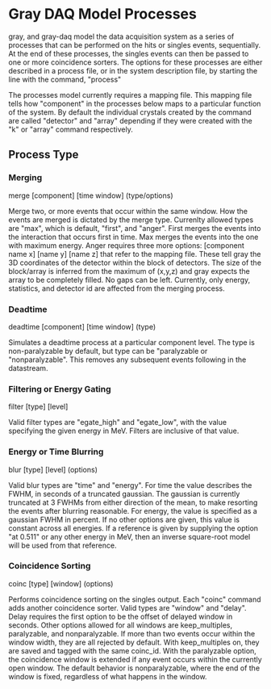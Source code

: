 # Gray DAQ Model Processes

gray, and gray-daq model the data acquisition system as a series of processes
that can be performed on the hits or singles events, sequentially.  At the end
of these processes, the singles events can then be passed to one or more
coincidence sorters.  The options for these processes are either described in a
process file, or in the system description file, by starting the line with the
command, "process"

The processes model currently requires a mapping file.  This mapping file tells
how "component" in the processes below maps to a particular function of the
system.  By default the individual crystals created by the command are called
"detector" and "array" depending if they were created with the "k" or "array"
command respectively.


## Process Type

### Merging

merge [component] [time window] (type/options)

Merge two, or more events that occur within the same window.  How the events are
merged is dictated by the merge type.  Currenlty allowed types are "max", which
is default, "first", and "anger".  First merges the events into the interaction
that occurs first in time.  Max merges the events into the one with maximum
energy.  Anger requires three more options: [component name x] [name y] [name z]
that refer to the mapping file.  These tell gray the 3D coordinates of the
detector within the block of detectors.  The size of the block/array is inferred
from the maximum of (x,y,z) and gray expects the array to be completely filled.
No gaps can be left.  Currently, only energy, statistics, and detector id are
affected from the merging process.


### Deadtime

deadtime [component] [time window] (type)

Simulates a deadtime process at a particular component level.  The type is
non-paralyzable by default, but type can be "paralyzable or "nonparalyzable".
This removes any subsequent events following in the datastream.


### Filtering or Energy Gating

filter [type] [level]

Valid filter types are "egate_high" and "egate_low", with the value specifying
the given energy in MeV.  Filters are inclusive of that value.

### Energy or Time Blurring

blur [type] [level] (options)

Valid blur types are "time" and "energy".  For time the value describes the
FWHM, in seconds of a truncated gaussian.  The gaussian is currently truncated
at 3 FWHMs from either direction of the mean, to make resorting the events after
blurring reasonable.  For energy, the value is specified as a gaussian FWHM in
percent.  If no other options are given, this value is constant across all
energies.  If a reference is given by supplying the option "at 0.511" or any
other energy in MeV, then an inverse square-root model will be used from that
reference.

### Coincidence Sorting

coinc [type] [window] (options)

Performs coincidence sorting on the singles output.  Each "coinc" command adds
another coincidence sorter.  Valid types are "window" and "delay".  Delay
requires the first option to be the offset of delayed window in seconds.  Other
options allowed for all windows are keep_multiples, paralyzable, and
nonparalyzable.  If more than two events occur within the window width, they are
all rejected by default.  With keep_multiples on, they are saved and tagged with
the same coinc_id.  With the paralyzable option, the coincidence window is
extended if any event occurs within the currently open window.  The default
behavior is nonparalyzable, where the end of the window is fixed, regardless of
what happens in the window.
